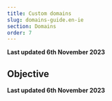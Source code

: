```yaml
---
title: Custom domains
slug: domains-guide.en-ie
section: Domains
order: 7
---
```


**Last updated 6th November 2023**



## Objective  

**Last updated 6th November 2023**

